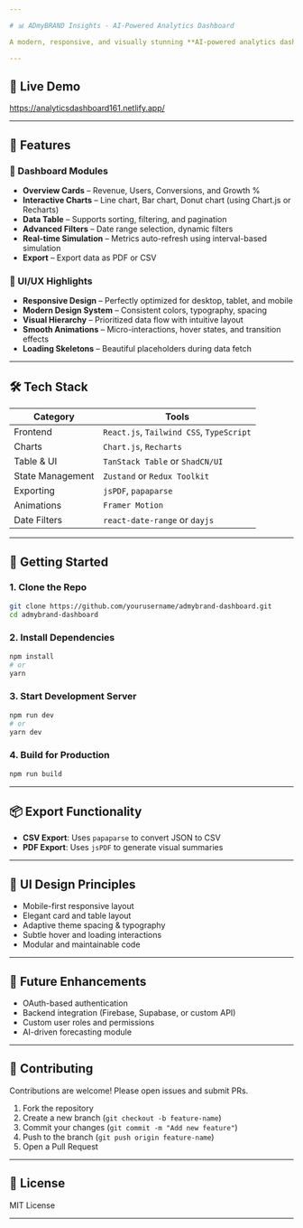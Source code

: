 ```yaml
---

# 📊 ADmyBRAND Insights - AI-Powered Analytics Dashboard

A modern, responsive, and visually stunning **AI-powered analytics dashboard** designed for digital marketing agencies. This project simulates real-time metrics, includes rich interactivity, and follows the latest UI/UX best practices.

---
```


## 🚀 Live Demo

https://analyticsdashboard161.netlify.app/

---

## 📌 Features

### 🔢 Dashboard Modules
- **Overview Cards** – Revenue, Users, Conversions, and Growth %
- **Interactive Charts** – Line chart, Bar chart, Donut chart (using Chart.js or Recharts)
- **Data Table** – Supports sorting, filtering, and pagination
- **Advanced Filters** – Date range selection, dynamic filters
- **Real-time Simulation** – Metrics auto-refresh using interval-based simulation
- **Export** – Export data as PDF or CSV

### 💅 UI/UX Highlights
- **Responsive Design** – Perfectly optimized for desktop, tablet, and mobile
- **Modern Design System** – Consistent colors, typography, spacing
- **Visual Hierarchy** – Prioritized data flow with intuitive layout
- **Smooth Animations** – Micro-interactions, hover states, and transition effects
- **Loading Skeletons** – Beautiful placeholders during data fetch

---

## 🛠️ Tech Stack

| Category | Tools |
|---------|-------|
| Frontend | `React.js`, `Tailwind CSS`, `TypeScript` |
| Charts | `Chart.js`, `Recharts` |
| Table & UI | `TanStack Table` or `ShadCN/UI` |
| State Management | `Zustand` or `Redux Toolkit` |
| Exporting | `jsPDF`, `papaparse` |
| Animations | `Framer Motion` |
| Date Filters | `react-date-range` or `dayjs` |

---

## 🔧 Getting Started

### 1. Clone the Repo

```bash
git clone https://github.com/yourusername/admybrand-dashboard.git
cd admybrand-dashboard
````

### 2. Install Dependencies

```bash
npm install
# or
yarn
```

### 3. Start Development Server

```bash
npm run dev
# or
yarn dev
```

### 4. Build for Production

```bash
npm run build
```

---

## 📦 Export Functionality

* **CSV Export**: Uses `papaparse` to convert JSON to CSV
* **PDF Export**: Uses `jsPDF` to generate visual summaries

---

## 🎨 UI Design Principles

* Mobile-first responsive layout
* Elegant card and table layout
* Adaptive theme spacing & typography
* Subtle hover and loading interactions
* Modular and maintainable code

---

## 🧪 Future Enhancements

* OAuth-based authentication
* Backend integration (Firebase, Supabase, or custom API)
* Custom user roles and permissions
* AI-driven forecasting module

---

## 🤝 Contributing

Contributions are welcome! Please open issues and submit PRs.

1. Fork the repository
2. Create a new branch (`git checkout -b feature-name`)
3. Commit your changes (`git commit -m "Add new feature"`)
4. Push to the branch (`git push origin feature-name`)
5. Open a Pull Request

---

## 📄 License

MIT License

---


